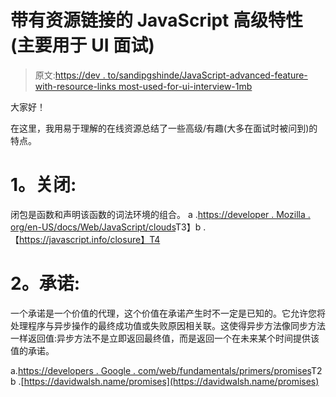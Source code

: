 # 带有资源链接的 JavaScript 高级特性(主要用于 UI 面试)

> 原文:[https://dev . to/sandipgshinde/JavaScript-advanced-feature-with-resource-links most-used-for-ui-interview-1mb](https://dev.to/sandipgshinde/javascript-advanced-feature-with-resource-linksmostly-useful-for-ui-interview-1mb)

大家好！

在这里，我用易于理解的在线资源总结了一些高级/有趣(大多在面试时被问到)的特点。

# [](#1-closure)1。关闭:

闭包是函数和声明该函数的词法环境的组合。
a .[https://developer . Mozilla . org/en-US/docs/Web/JavaScript/clouds](https://developer.mozilla.org/en-US/docs/Web/JavaScript/Closures)T3】b .【https://javascript.info/closure】T4

# [](#2-promise)2。承诺:

一个承诺是一个价值的代理，这个价值在承诺产生时不一定是已知的。它允许您将处理程序与异步操作的最终成功值或失败原因相关联。这使得异步方法像同步方法一样返回值:异步方法不是立即返回最终值，而是返回一个在未来某个时间提供该值的承诺。

a.[https://developers . Google . com/web/fundamentals/primers/promises](https://developers.google.com/web/fundamentals/primers/promises)T2 b .[https://davidwalsh.name/promises](https://davidwalsh.name/promises)